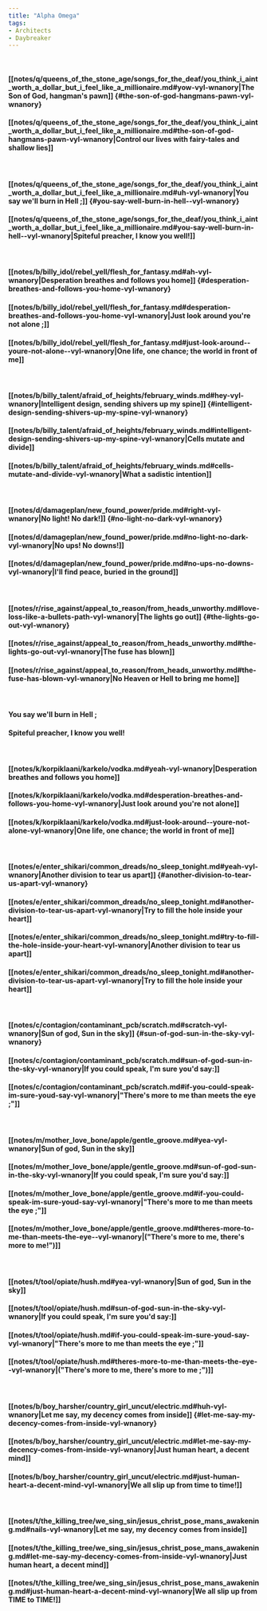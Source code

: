 ```yaml
---
title: "Alpha Omega"
tags:
- Architects
- Daybreaker
---
```

&nbsp;
#### [[notes/q/queens_of_the_stone_age/songs_for_the_deaf/you_think_i_aint_worth_a_dollar_but_i_feel_like_a_millionaire.md#yow-vyl-wnanory|The Son of God, hangman's pawn]] {#the-son-of-god-hangmans-pawn-vyl-wnanory}
#### [[notes/q/queens_of_the_stone_age/songs_for_the_deaf/you_think_i_aint_worth_a_dollar_but_i_feel_like_a_millionaire.md#the-son-of-god-hangmans-pawn-vyl-wnanory|Control our lives with fairy-tales and shallow lies]]
&nbsp;
#### [[notes/q/queens_of_the_stone_age/songs_for_the_deaf/you_think_i_aint_worth_a_dollar_but_i_feel_like_a_millionaire.md#uh-vyl-wnanory|You say we'll burn in Hell ;]] {#you-say-well-burn-in-hell--vyl-wnanory}
#### [[notes/q/queens_of_the_stone_age/songs_for_the_deaf/you_think_i_aint_worth_a_dollar_but_i_feel_like_a_millionaire.md#you-say-well-burn-in-hell--vyl-wnanory|Spiteful preacher, I know you well!]]
&nbsp;
#### [[notes/b/billy_idol/rebel_yell/flesh_for_fantasy.md#ah-vyl-wnanory|Desperation breathes and follows you home]] {#desperation-breathes-and-follows-you-home-vyl-wnanory}
#### [[notes/b/billy_idol/rebel_yell/flesh_for_fantasy.md#desperation-breathes-and-follows-you-home-vyl-wnanory|Just look around  you're not alone ;]]
#### [[notes/b/billy_idol/rebel_yell/flesh_for_fantasy.md#just-look-around--youre-not-alone--vyl-wnanory|One life, one chance; the world in front of me]]
&nbsp;
#### [[notes/b/billy_talent/afraid_of_heights/february_winds.md#hey-vyl-wnanory|Intelligent design, sending shivers up my spine]] {#intelligent-design-sending-shivers-up-my-spine-vyl-wnanory}
#### [[notes/b/billy_talent/afraid_of_heights/february_winds.md#intelligent-design-sending-shivers-up-my-spine-vyl-wnanory|Cells mutate and divide]]
#### [[notes/b/billy_talent/afraid_of_heights/february_winds.md#cells-mutate-and-divide-vyl-wnanory|What a sadistic intention]]
&nbsp;
#### [[notes/d/damageplan/new_found_power/pride.md#right-vyl-wnanory|No light! No dark!]] {#no-light-no-dark-vyl-wnanory}
#### [[notes/d/damageplan/new_found_power/pride.md#no-light-no-dark-vyl-wnanory|No ups! No downs!]]
#### [[notes/d/damageplan/new_found_power/pride.md#no-ups-no-downs-vyl-wnanory|I'll find peace, buried in the ground]]
&nbsp;
#### [[notes/r/rise_against/appeal_to_reason/from_heads_unworthy.md#love-loss-like-a-bullets-path-vyl-wnanory|The lights go out]] {#the-lights-go-out-vyl-wnanory}
#### [[notes/r/rise_against/appeal_to_reason/from_heads_unworthy.md#the-lights-go-out-vyl-wnanory|The fuse has blown]]
#### [[notes/r/rise_against/appeal_to_reason/from_heads_unworthy.md#the-fuse-has-blown-vyl-wnanory|No Heaven or Hell to bring  me  home]]
&nbsp;
#### You say we'll burn in Hell ;
#### Spiteful preacher, I know you well!
&nbsp;
#### [[notes/k/korpiklaani/karkelo/vodka.md#yeah-vyl-wnanory|Desperation breathes and follows you home]]
#### [[notes/k/korpiklaani/karkelo/vodka.md#desperation-breathes-and-follows-you-home-vyl-wnanory|Just look around  you're not alone]]
#### [[notes/k/korpiklaani/karkelo/vodka.md#just-look-around--youre-not-alone-vyl-wnanory|One life, one chance; the world in front of me]]
&nbsp;
#### [[notes/e/enter_shikari/common_dreads/no_sleep_tonight.md#yeah-vyl-wnanory|Another division to tear us apart]] {#another-division-to-tear-us-apart-vyl-wnanory}
#### [[notes/e/enter_shikari/common_dreads/no_sleep_tonight.md#another-division-to-tear-us-apart-vyl-wnanory|Try to fill the hole inside your heart]]
#### [[notes/e/enter_shikari/common_dreads/no_sleep_tonight.md#try-to-fill-the-hole-inside-your-heart-vyl-wnanory|Another division to tear us apart]]
#### [[notes/e/enter_shikari/common_dreads/no_sleep_tonight.md#another-division-to-tear-us-apart-vyl-wnanory|Try to fill the hole inside your heart]]
&nbsp;
#### [[notes/c/contagion/contaminant_pcb/scratch.md#scratch-vyl-wnanory|Sun of god, Sun in the sky]] {#sun-of-god-sun-in-the-sky-vyl-wnanory}
#### [[notes/c/contagion/contaminant_pcb/scratch.md#sun-of-god-sun-in-the-sky-vyl-wnanory|If you could speak, I'm sure you'd say:]]
#### [[notes/c/contagion/contaminant_pcb/scratch.md#if-you-could-speak-im-sure-youd-say-vyl-wnanory|"There's more to me than meets the eye ;"]]
&nbsp;
#### [[notes/m/mother_love_bone/apple/gentle_groove.md#yea-vyl-wnanory|Sun of god, Sun in the sky]]
#### [[notes/m/mother_love_bone/apple/gentle_groove.md#sun-of-god-sun-in-the-sky-vyl-wnanory|If you could speak, I'm sure you'd say:]]
#### [[notes/m/mother_love_bone/apple/gentle_groove.md#if-you-could-speak-im-sure-youd-say-vyl-wnanory|"There's more to me than meets the eye ;"]]
#### [[notes/m/mother_love_bone/apple/gentle_groove.md#theres-more-to-me-than-meets-the-eye--vyl-wnanory|("There's more to me, there's more to me!")]]
&nbsp;
#### [[notes/t/tool/opiate/hush.md#yea-vyl-wnanory|Sun of god, Sun in the sky]]
#### [[notes/t/tool/opiate/hush.md#sun-of-god-sun-in-the-sky-vyl-wnanory|If you could speak, I'm sure you'd say:]]
#### [[notes/t/tool/opiate/hush.md#if-you-could-speak-im-sure-youd-say-vyl-wnanory|"There's more to me than meets the eye ;"]]
#### [[notes/t/tool/opiate/hush.md#theres-more-to-me-than-meets-the-eye--vyl-wnanory|("There's more to me, there's more to me ;")]]
&nbsp;
#### [[notes/b/boy_harsher/country_girl_uncut/electric.md#huh-vyl-wnanory|Let me say, my decency comes from inside]] {#let-me-say-my-decency-comes-from-inside-vyl-wnanory}
#### [[notes/b/boy_harsher/country_girl_uncut/electric.md#let-me-say-my-decency-comes-from-inside-vyl-wnanory|Just human heart, a decent mind]]
#### [[notes/b/boy_harsher/country_girl_uncut/electric.md#just-human-heart-a-decent-mind-vyl-wnanory|We all slip up from time  to  time!]]
&nbsp;
#### [[notes/t/the_killing_tree/we_sing_sin/jesus_christ_pose_mans_awakening.md#nails-vyl-wnanory|Let me say, my decency comes from inside]]
#### [[notes/t/the_killing_tree/we_sing_sin/jesus_christ_pose_mans_awakening.md#let-me-say-my-decency-comes-from-inside-vyl-wnanory|Just human heart, a decent mind]]
#### [[notes/t/the_killing_tree/we_sing_sin/jesus_christ_pose_mans_awakening.md#just-human-heart-a-decent-mind-vyl-wnanory|We all slip up from TIME  to  TIME!]]
